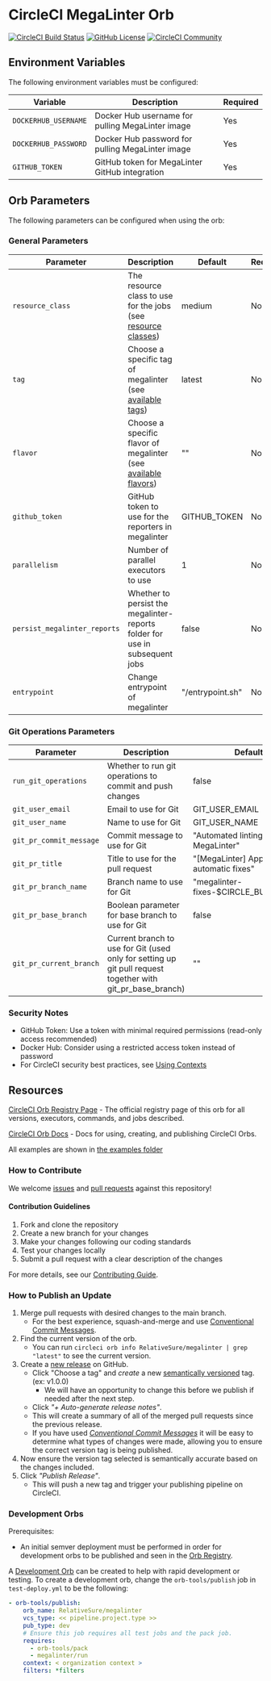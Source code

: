 # CircleCI MegaLinter Orb

[![CircleCI Build Status](https://circleci.com/gh/KubeArchitect/circleci-megalinter-orb.svg?style=shield "CircleCI Build Status")](https://circleci.com/gh/KubeArchitect/circleci-megalinter-orb) [![GitHub License](https://img.shields.io/badge/license-MIT-lightgrey.svg)](https://raw.githubusercontent.com/KubeArchitect/circleci-megalinter-orb/master/LICENSE) [![CircleCI Community](https://img.shields.io/badge/community-CircleCI%20Discuss-343434.svg)](https://discuss.circleci.com/c/ecosystem/orbs)

## Environment Variables

The following environment variables must be configured:

| Variable | Description | Required |
|----------|-------------|-----------|
| `DOCKERHUB_USERNAME` | Docker Hub username for pulling MegaLinter image | Yes |
| `DOCKERHUB_PASSWORD` | Docker Hub password for pulling MegaLinter image | Yes |
| `GITHUB_TOKEN` | GitHub token for MegaLinter GitHub integration | Yes |

## Orb Parameters

The following parameters can be configured when using the orb:

### General Parameters
| Parameter | Description | Default | Required |
|-----------|-------------|---------|-----------|
| `resource_class` | The resource class to use for the jobs (see [resource classes](https://circleci.com/docs/2.0/configuration-reference/#resource_class)) | medium | No |
| `tag` | Choose a specific tag of megalinter (see [available tags](https://hub.docker.com/r/oxsecurity/megalinter/tags)) | latest | No |
| `flavor` | Choose a specific flavor of megalinter (see [available flavors](https://megalinter.io/latest/flavors/)) | "" | No |
| `github_token` | GitHub token to use for the reporters in megalinter | GITHUB_TOKEN | No |
| `parallelism` | Number of parallel executors to use | 1 | No |
| `persist_megalinter_reports` | Whether to persist the megalinter-reports folder for use in subsequent jobs | false | No |
| `entrypoint` | Change entrypoint of megalinter | "/entrypoint.sh" | No |

### Git Operations Parameters
| Parameter | Description | Default | Required |
|-----------|-------------|---------|-----------|
| `run_git_operations` | Whether to run git operations to commit and push changes | false | No |
| `git_user_email` | Email to use for Git | GIT_USER_EMAIL | No |
| `git_user_name` | Name to use for Git | GIT_USER_NAME | No |
| `git_pr_commit_message` | Commit message to use for Git | "Automated linting fixes by MegaLinter" | No |
| `git_pr_title` | Title to use for the pull request | "[MegaLinter] Apply linters automatic fixes" | No |
| `git_pr_branch_name` | Branch name to use for Git | "megalinter-fixes-$CIRCLE_BUILD_NUM" | No |
| `git_pr_base_branch` | Boolean parameter for base branch to use for Git | false | No |
| `git_pr_current_branch` | Current branch to use for Git (used only for setting up git pull request together with git_pr_base_branch) | "" | No |

### Security Notes
- GitHub Token: Use a token with minimal required permissions (read-only access recommended)
- Docker Hub: Consider using a restricted access token instead of password
- For CircleCI security best practices, see [Using Contexts](https://circleci.com/docs/contexts/)

## Resources

[CircleCI Orb Registry Page](https://circleci.com/developer/orbs/orb/RelativeSure/megalinter) - The official registry page of this orb for all versions, executors, commands, and jobs described.

[CircleCI Orb Docs](https://circleci.com/docs/orb-intro/#section=configuration) - Docs for using, creating, and publishing CircleCI Orbs.

All examples are shown in [the examples folder](src/examples/)

### How to Contribute

We welcome [issues](https://github.com/RelativeSure/circleci-megalinter-orb/issues) and [pull requests](https://github.com/RelativeSure/circleci-megalinter-orb/pulls) against this repository!

#### Contribution Guidelines
1. Fork and clone the repository
2. Create a new branch for your changes
3. Make your changes following our coding standards
4. Test your changes locally
5. Submit a pull request with a clear description of the changes

For more details, see our [Contributing Guide](CONTRIBUTING.md).

### How to Publish an Update

1. Merge pull requests with desired changes to the main branch.
   - For the best experience, squash-and-merge and use [Conventional Commit Messages](https://conventionalcommits.org/).
2. Find the current version of the orb.
   - You can run `circleci orb info RelativeSure/megalinter | grep "latest"` to see the current version.
3. Create a [new release](https://github.com/RelativeSure/circleci-megalinter-orb/releases/new) on GitHub.
   - Click "Choose a tag" and _create_ a new [semantically versioned](http://semver.org/) tag. (ex: v1.0.0)
     - We will have an opportunity to change this before we publish if needed after the next step.
   - Click _"+ Auto-generate release notes"_.
   - This will create a summary of all of the merged pull requests since the previous release.
   - If you have used _[Conventional Commit Messages](https://conventionalcommits.org/)_ it will be easy to determine what types of changes were made, allowing you to ensure the correct version tag is being published.
4. Now ensure the version tag selected is semantically accurate based on the changes included.
5. Click _"Publish Release"_.
   - This will push a new tag and trigger your publishing pipeline on CircleCI.

### Development Orbs

Prerequisites:

- An initial semver deployment must be performed in order for development orbs to be published and seen in the [Orb Registry](https://circleci.com/developer/orbs).

A [Development Orb](https://circleci.com/docs/orb-concepts/#development-orbs) can be created to help with rapid development or testing. To create a development orb, change the `orb-tools/publish` job in `test-deploy.yml` to be the following:

```yaml
- orb-tools/publish:
    orb_name: RelativeSure/megalinter
    vcs_type: << pipeline.project.type >>
    pub_type: dev
    # Ensure this job requires all test jobs and the pack job.
    requires:
      - orb-tools/pack
      - megalinter/run
    context: < organization context >
    filters: *filters
